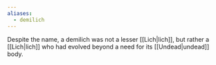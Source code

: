 ```yaml
---
aliases:
  - demilich
---
```

Despite the name, a demilich was not a lesser [[Lich|lich]], but rather a [[Lich|lich]] who had evolved beyond a need for its [[Undead|undead]] body.